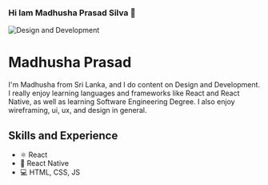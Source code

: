 ### Hi Iam Madhusha Prasad Silva 👋

![Design and Development](https://github.com/MadhushaPrasad/MadhushaPrasad/main/mypic5.jpg)

# Madhusha Prasad
I'm Madhusha from Sri Lanka, and I do content on Design and Development. I really enjoy learning languages and frameworks like React and React Native, as well as learning Software Engineering Degree. I also enjoy wireframing, ui, ux, and design in general. 

## Skills and Experience
* ⚛ React
* 📱 React Native
* 💻 HTML, CSS, JS

